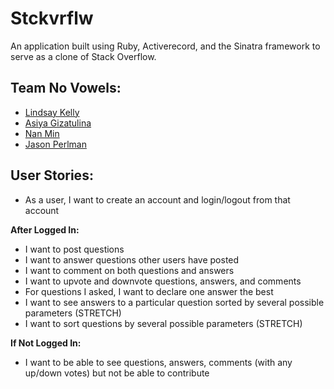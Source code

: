 # Stckvrflw

An application built using Ruby, Activerecord, and the Sinatra framework to serve as a clone of Stack Overflow.


## Team No Vowels:

* [Lindsay Kelly](https://github.com/lindsaymkelly)
* [Asiya Gizatulina](https://github.com/asyaasha)
* [Nan Min](https://github.com/nanutza)
* [Jason Perlman](https://github.com/jpperlm)

## User Stories:

* As a user, I want to create an account and login/logout from that account

**After Logged In:**

* I want to post questions
* I want to answer questions other users have posted
* I want to comment on both questions and answers
* I want to upvote and downvote questions, answers, and comments
* For questions I asked, I want to declare one answer the best
* I want to see answers to a particular question sorted by several possible parameters (STRETCH)
* I want to sort questions by several possible parameters (STRETCH)

**If Not Logged In:**

* I want to be able to see questions, answers, comments (with any up/down votes) but not be able to contribute
